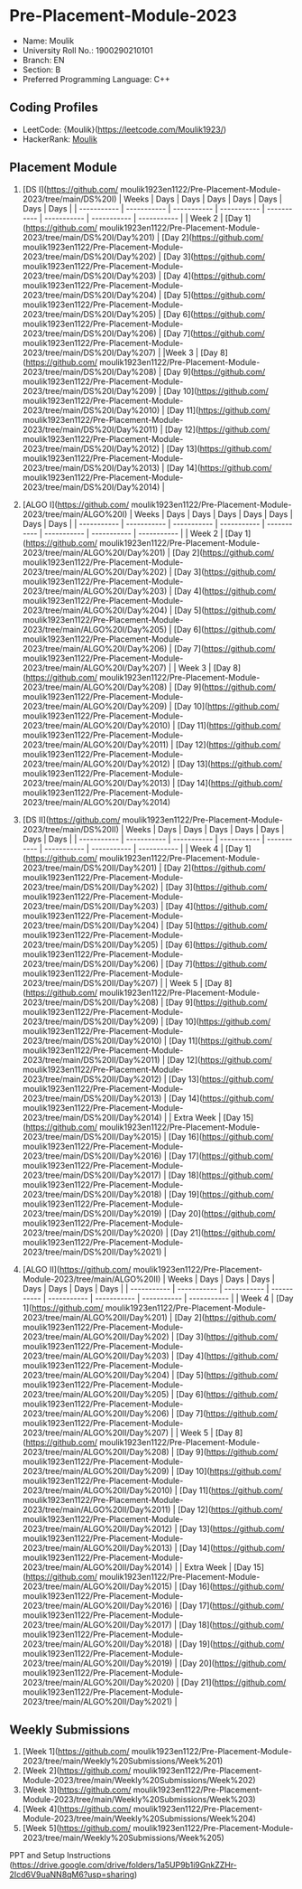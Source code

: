 # Pre-Placement-Module-2023

- Name: Moulik
- University Roll No.: 1900290210101
- Branch: EN
- Section: B
- Preferred Programming Language: C++

## Coding Profiles
- LeetCode: {Moulik}(https://leetcode.com/Moulik1923/)
- HackerRank: [Moulik](https://www.hackerrank.com/moulik1923en1122)

## Placement Module
1. [DS I](https://github.com/ moulik1923en1122/Pre-Placement-Module-2023/tree/main/DS%20I)
    | Weeks | Days | Days | Days | Days | Days | Days | Days |
    | ----------- | ----------- | ----------- | ----------- | ----------- | ----------- | ----------- | ----------- | 
    | Week 2 | [Day 1](https://github.com/ moulik1923en1122/Pre-Placement-Module-2023/tree/main/DS%20I/Day%201) | [Day 2](https://github.com/ moulik1923en1122/Pre-Placement-Module-2023/tree/main/DS%20I/Day%202) | [Day 3](https://github.com/ moulik1923en1122/Pre-Placement-Module-2023/tree/main/DS%20I/Day%203) | [Day 4](https://github.com/ moulik1923en1122/Pre-Placement-Module-2023/tree/main/DS%20I/Day%204) | [Day 5](https://github.com/ moulik1923en1122/Pre-Placement-Module-2023/tree/main/DS%20I/Day%205) | [Day 6](https://github.com/ moulik1923en1122/Pre-Placement-Module-2023/tree/main/DS%20I/Day%206) | [Day 7](https://github.com/ moulik1923en1122/Pre-Placement-Module-2023/tree/main/DS%20I/Day%207) |
    |Week 3 | [Day 8](https://github.com/ moulik1923en1122/Pre-Placement-Module-2023/tree/main/DS%20I/Day%208) | [Day 9](https://github.com/ moulik1923en1122/Pre-Placement-Module-2023/tree/main/DS%20I/Day%209) | [Day 10](https://github.com/ moulik1923en1122/Pre-Placement-Module-2023/tree/main/DS%20I/Day%2010) | [Day 11](https://github.com/ moulik1923en1122/Pre-Placement-Module-2023/tree/main/DS%20I/Day%2011) | [Day 12](https://github.com/ moulik1923en1122/Pre-Placement-Module-2023/tree/main/DS%20I/Day%2012) | [Day 13](https://github.com/ moulik1923en1122/Pre-Placement-Module-2023/tree/main/DS%20I/Day%2013) | [Day 14](https://github.com/ moulik1923en1122/Pre-Placement-Module-2023/tree/main/DS%20I/Day%2014) |
    
2. [ALGO I](https://github.com/ moulik1923en1122/Pre-Placement-Module-2023/tree/main/ALGO%20I)
    | Weeks | Days | Days | Days | Days | Days | Days | Days |
    | ----------- | ----------- | ----------- | ----------- | ----------- | ----------- | ----------- | ----------- |
    | Week 2 | [Day 1](https://github.com/ moulik1923en1122/Pre-Placement-Module-2023/tree/main/ALGO%20I/Day%201) | [Day 2](https://github.com/ moulik1923en1122/Pre-Placement-Module-2023/tree/main/ALGO%20I/Day%202) | [Day 3](https://github.com/ moulik1923en1122/Pre-Placement-Module-2023/tree/main/ALGO%20I/Day%203) | [Day 4](https://github.com/ moulik1923en1122/Pre-Placement-Module-2023/tree/main/ALGO%20I/Day%204) | [Day 5](https://github.com/ moulik1923en1122/Pre-Placement-Module-2023/tree/main/ALGO%20I/Day%205) | [Day 6](https://github.com/ moulik1923en1122/Pre-Placement-Module-2023/tree/main/ALGO%20I/Day%206) | [Day 7](https://github.com/ moulik1923en1122/Pre-Placement-Module-2023/tree/main/ALGO%20I/Day%207) |
    | Week 3 | [Day 8](https://github.com/ moulik1923en1122/Pre-Placement-Module-2023/tree/main/ALGO%20I/Day%208) | [Day 9](https://github.com/ moulik1923en1122/Pre-Placement-Module-2023/tree/main/ALGO%20I/Day%209) | [Day 10](https://github.com/ moulik1923en1122/Pre-Placement-Module-2023/tree/main/ALGO%20I/Day%2010) | [Day 11](https://github.com/ moulik1923en1122/Pre-Placement-Module-2023/tree/main/ALGO%20I/Day%2011) | [Day 12](https://github.com/ moulik1923en1122/Pre-Placement-Module-2023/tree/main/ALGO%20I/Day%2012) | [Day 13](https://github.com/ moulik1923en1122/Pre-Placement-Module-2023/tree/main/ALGO%20I/Day%2013) | [Day 14](https://github.com/ moulik1923en1122/Pre-Placement-Module-2023/tree/main/ALGO%20I/Day%2014)  
    
3. [DS II](https://github.com/ moulik1923en1122/Pre-Placement-Module-2023/tree/main/DS%20II)
    | Weeks | Days | Days | Days | Days | Days | Days | Days |
    | ----------- | ----------- | ----------- | ----------- | ----------- | ----------- | ----------- | ----------- |
    | Week 4 | [Day 1](https://github.com/ moulik1923en1122/Pre-Placement-Module-2023/tree/main/DS%20II/Day%201) | [Day 2](https://github.com/ moulik1923en1122/Pre-Placement-Module-2023/tree/main/DS%20II/Day%202) | [Day 3](https://github.com/ moulik1923en1122/Pre-Placement-Module-2023/tree/main/DS%20II/Day%203) | [Day 4](https://github.com/ moulik1923en1122/Pre-Placement-Module-2023/tree/main/DS%20II/Day%204) | [Day 5](https://github.com/ moulik1923en1122/Pre-Placement-Module-2023/tree/main/DS%20II/Day%205) | [Day 6](https://github.com/ moulik1923en1122/Pre-Placement-Module-2023/tree/main/DS%20II/Day%206) | [Day 7](https://github.com/ moulik1923en1122/Pre-Placement-Module-2023/tree/main/DS%20II/Day%207) | 
    | Week 5 | [Day 8](https://github.com/ moulik1923en1122/Pre-Placement-Module-2023/tree/main/DS%20II/Day%208) | [Day 9](https://github.com/ moulik1923en1122/Pre-Placement-Module-2023/tree/main/DS%20II/Day%209) | [Day 10](https://github.com/ moulik1923en1122/Pre-Placement-Module-2023/tree/main/DS%20II/Day%2010) | [Day 11](https://github.com/ moulik1923en1122/Pre-Placement-Module-2023/tree/main/DS%20II/Day%2011) | [Day 12](https://github.com/ moulik1923en1122/Pre-Placement-Module-2023/tree/main/DS%20II/Day%2012) | [Day 13](https://github.com/ moulik1923en1122/Pre-Placement-Module-2023/tree/main/DS%20II/Day%2013) | [Day 14](https://github.com/ moulik1923en1122/Pre-Placement-Module-2023/tree/main/DS%20II/Day%2014) |
    | Extra Week | [Day 15](https://github.com/ moulik1923en1122/Pre-Placement-Module-2023/tree/main/DS%20II/Day%2015) | [Day 16](https://github.com/ moulik1923en1122/Pre-Placement-Module-2023/tree/main/DS%20II/Day%2016) | [Day 17](https://github.com/ moulik1923en1122/Pre-Placement-Module-2023/tree/main/DS%20II/Day%2017) | [Day 18](https://github.com/ moulik1923en1122/Pre-Placement-Module-2023/tree/main/DS%20II/Day%2018) | [Day 19](https://github.com/ moulik1923en1122/Pre-Placement-Module-2023/tree/main/DS%20II/Day%2019) | [Day 20](https://github.com/ moulik1923en1122/Pre-Placement-Module-2023/tree/main/DS%20II/Day%2020) | [Day 21](https://github.com/ moulik1923en1122/Pre-Placement-Module-2023/tree/main/DS%20II/Day%2021) |
    
4. [ALGO II](https://github.com/ moulik1923en1122/Pre-Placement-Module-2023/tree/main/ALGO%20II)
    | Weeks | Days | Days | Days | Days | Days | Days | Days |
    | ----------- | ----------- | ----------- | ----------- | ----------- | ----------- | ----------- | ----------- |
    | Week 4 | [Day 1](https://github.com/ moulik1923en1122/Pre-Placement-Module-2023/tree/main/ALGO%20II/Day%201) | [Day 2](https://github.com/ moulik1923en1122/Pre-Placement-Module-2023/tree/main/ALGO%20II/Day%202) | [Day 3](https://github.com/ moulik1923en1122/Pre-Placement-Module-2023/tree/main/ALGO%20II/Day%203) | [Day 4](https://github.com/ moulik1923en1122/Pre-Placement-Module-2023/tree/main/ALGO%20II/Day%204) | [Day 5](https://github.com/ moulik1923en1122/Pre-Placement-Module-2023/tree/main/ALGO%20II/Day%205) | [Day 6](https://github.com/ moulik1923en1122/Pre-Placement-Module-2023/tree/main/ALGO%20II/Day%206) | [Day 7](https://github.com/ moulik1923en1122/Pre-Placement-Module-2023/tree/main/ALGO%20II/Day%207) |
    | Week 5 | [Day 8](https://github.com/ moulik1923en1122/Pre-Placement-Module-2023/tree/main/ALGO%20II/Day%208) | [Day 9](https://github.com/ moulik1923en1122/Pre-Placement-Module-2023/tree/main/ALGO%20II/Day%209) | [Day 10](https://github.com/ moulik1923en1122/Pre-Placement-Module-2023/tree/main/ALGO%20II/Day%2010) | [Day 11](https://github.com/ moulik1923en1122/Pre-Placement-Module-2023/tree/main/ALGO%20II/Day%2011) | [Day 12](https://github.com/ moulik1923en1122/Pre-Placement-Module-2023/tree/main/ALGO%20II/Day%2012) | [Day 13](https://github.com/ moulik1923en1122/Pre-Placement-Module-2023/tree/main/ALGO%20II/Day%2013) | [Day 14](https://github.com/ moulik1923en1122/Pre-Placement-Module-2023/tree/main/ALGO%20II/Day%2014) |
    | Extra Week | [Day 15](https://github.com/ moulik1923en1122/Pre-Placement-Module-2023/tree/main/ALGO%20II/Day%2015) | [Day 16](https://github.com/ moulik1923en1122/Pre-Placement-Module-2023/tree/main/ALGO%20II/Day%2016) | [Day 17](https://github.com/ moulik1923en1122/Pre-Placement-Module-2023/tree/main/ALGO%20II/Day%2017) | [Day 18](https://github.com/ moulik1923en1122/Pre-Placement-Module-2023/tree/main/ALGO%20II/Day%2018) | [Day 19](https://github.com/ moulik1923en1122/Pre-Placement-Module-2023/tree/main/ALGO%20II/Day%2019) | [Day 20](https://github.com/ moulik1923en1122/Pre-Placement-Module-2023/tree/main/ALGO%20II/Day%2020) | [Day 21](https://github.com/ moulik1923en1122/Pre-Placement-Module-2023/tree/main/ALGO%20II/Day%2021) |

## Weekly Submissions
1. [Week 1](https://github.com/ moulik1923en1122/Pre-Placement-Module-2023/tree/main/Weekly%20Submissions/Week%201)
2. [Week 2](https://github.com/ moulik1923en1122/Pre-Placement-Module-2023/tree/main/Weekly%20Submissions/Week%202)
3. [Week 3](https://github.com/ moulik1923en1122/Pre-Placement-Module-2023/tree/main/Weekly%20Submissions/Week%203)
4. [Week 4](https://github.com/ moulik1923en1122/Pre-Placement-Module-2023/tree/main/Weekly%20Submissions/Week%204)
5. [Week 5](https://github.com/ moulik1923en1122/Pre-Placement-Module-2023/tree/main/Weekly%20Submissions/Week%205)


PPT and Setup Instructions    
(https://drive.google.com/drive/folders/1a5UP9b1i9GnkZZHr-2Icd6V9uaNN8qM6?usp=sharing)
